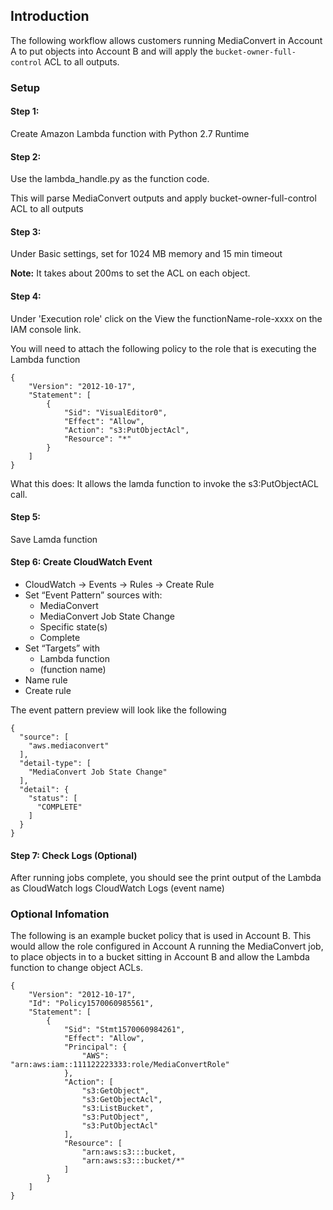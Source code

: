 ## Introduction
The following workflow allows customers running MediaConvert in Account A to put objects into Account B and will apply the `bucket-owner-full-control` ACL to all outputs. 

### Setup

#### Step 1: 
Create Amazon Lambda function with Python 2.7 Runtime

 
#### Step 2: 
Use the lambda_handle.py as the function code.

This will parse MediaConvert outputs and apply bucket-owner-full-control ACL to all outputs
 
#### Step 3: 
Under Basic settings, set for 1024 MB memory and 15 min timeout

**Note:** It takes about 200ms to set the ACL on each object. 
 
#### Step 4:
Under 'Execution role' click on the View the functionName-role-xxxx on the IAM console link. 

You will need to attach the following policy to the role that is executing the Lambda function

~~~~
{
    "Version": "2012-10-17",
    "Statement": [
        {
            "Sid": "VisualEditor0",
            "Effect": "Allow",
            "Action": "s3:PutObjectAcl",
            "Resource": "*"
        }
    ]
}
~~~~

What this does:
It allows the lamda function to invoke the s3:PutObjectACL call. 

#### Step 5:
Save Lamda function


 
#### Step 6: Create CloudWatch Event


+ CloudWatch -> Events -> Rules -> Create Rule
+ Set “Event Pattern” sources with:
	- MediaConvert
	- MediaConvert Job State Change
	- Specific state(s)
	- Complete
+ Set “Targets” with
	- Lambda function
	- (function name)
+ Name rule
+ Create rule

The event pattern preview will look like the following

~~~~
{
  "source": [
    "aws.mediaconvert"
  ],
  "detail-type": [
    "MediaConvert Job State Change"
  ],
  "detail": {
    "status": [
      "COMPLETE"
    ]
  }
} 
~~~~
 

 
#### Step 7: Check Logs (Optional) 
 
After running jobs complete, you should see the print output of the Lambda as CloudWatch logs
CloudWatch Logs (event name)

### Optional Infomation

The following is an example bucket policy that is used in Account B. This would allow the role configured in Account A running the MediaConvert job, to place objects in to a bucket sitting in Account B and allow the Lambda function to change object ACLs. 

~~~~
{
    "Version": "2012-10-17",
    "Id": "Policy1570060985561",
    "Statement": [
        {
            "Sid": "Stmt1570060984261",
            "Effect": "Allow",
            "Principal": {
                "AWS": "arn:aws:iam::111122223333:role/MediaConvertRole"
            },
            "Action": [
                "s3:GetObject",
                "s3:GetObjectAcl",
                "s3:ListBucket",
                "s3:PutObject",
                "s3:PutObjectAcl"
            ],
            "Resource": [
                "arn:aws:s3:::bucket,
                "arn:aws:s3:::bucket/*"
            ]
        }
    ]
}
~~~~